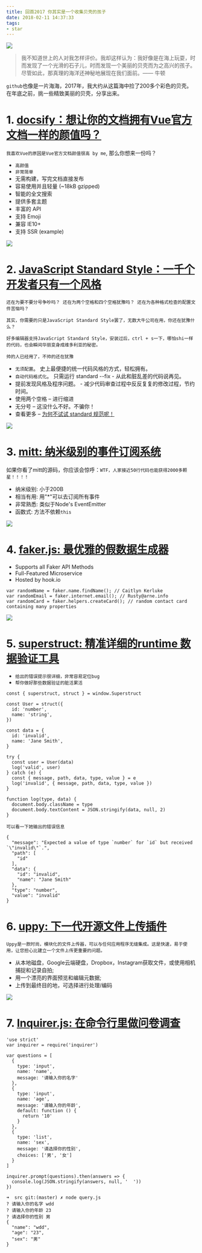 ```yaml
---
title: 回首2017 你其实是一个收集贝壳的孩子
date: 2018-02-11 14:37:33
tags:
- star
---
```


![](http://p3alsaatj.bkt.clouddn.com/20180211143825_5WhtUR_Screenshot.jpeg)

> 我不知道世上的人对我怎样评价。我却这样认为：我好像是在海上玩耍，时而发现了一个光滑的石子儿，时而发现一个美丽的贝壳而为之高兴的孩子。尽管如此，那真理的海洋还神秘地展现在我们面前。—— 牛顿

`github`也像是一片海海，2017年，我大约从这篇海中捡了200多个彩色的贝壳。在年底之前，挑一些精致美丽的贝壳，分享出来。

<!-- more -->

# 1. [docsify：想让你的文档拥有Vue官方文档一样的颜值吗？](https://github.com/QingWei-Li/docsify)

`我喜欢Vue的原因是Vue官方文档颜值很高 by me`, 那么你想来一份吗？

- `高颜值`
- `非常简单`
- 无需构建，写完文档直接发布
- 容易使用并且轻量 (~18kB gzipped)
- 智能的全文搜索
- 提供多套主题
- 丰富的 API
- 支持 Emoji
- 兼容 IE10+
- 支持 SSR (example)

![](http://p3alsaatj.bkt.clouddn.com/20180211144002_TNZrwa_Screenshot.jpeg)

# 2. [JavaScript Standard Style：一千个开发者只有一个风格](https://github.com/standard/standard)

`还在为要不要分号争吵吗？ 还在为两个空格和四个空格犹豫吗？ 还在为各种格式检查的配置文件苦恼吗？ `

`其实，你需要的只是JavaScript Standard Style罢了，无数大牛公司在用，你还在犹豫什么？`

`好多编辑器支持JavaScript Standard Style，安装过后，ctrl + s一下，哪怕shi一样的代码，也会瞬间华丽变身成维多利亚的秘密。`

`帅的人已经用了，不帅的还在犹豫`

- `无须配置`。 史上最便捷的统一代码风格的方式，轻松拥有。
- `自动代码格式化`。 只需运行 standard --fix - 从此和脏乱差的代码说再见。
- 提前发现风格及程序问题。 - 减少代码审查过程中反反复复的修改过程，节约时间。
- 使用两个空格 – 进行缩进
- 无分号 – 这没什么不好。不骗你！
- 查看更多 – [为何不试试 standard 规范呢！](https://github.com/standard/standard/blob/master/docs/RULES-zhcn.md#javascript-standard-style)

![](http://p3alsaatj.bkt.clouddn.com/20180211144016_ciMMeG_Screenshot.jpeg)

# 3. [mitt: 纳米级别的事件订阅系统](https://github.com/developit/mitt)

如果你看了mitt的源码，你应该会惊呼：`WTF，人家接近50行代码也能获得2000多颗星！！！！`

- 纳米级别: 小于200B
- 相当有用: 用"*"可以去订阅所有事件
- 非常熟悉: 类似于Node's EventEmitter
- 函数式: 方法不依赖`this`

![](http://p3alsaatj.bkt.clouddn.com/20180211144027_hANzrm_Screenshot.jpeg)

# 4. [faker.js: 最优雅的假数据生成器](https://github.com/Marak/faker.js)

- Supports all Faker API Methods
- Full-Featured Microservice
- Hosted by hook.io

```
var randomName = faker.name.findName(); // Caitlyn Kerluke
var randomEmail = faker.internet.email(); // Rusty@arne.info
var randomCard = faker.helpers.createCard(); // random contact card containing many properties
```
![](http://p3alsaatj.bkt.clouddn.com/20180211144039_JErY9F_Screenshot.jpeg)

# 5. [superstruct: 精准详细的runtime 数据验证工具](https://github.com/ianstormtaylor/superstruct)

- `给出的错误提示很详细，非常容易定位bug`
- `帮你做好那些数据验证的脏活累活`

```
const { superstruct, struct } = window.Superstruct

const User = struct({
  id: 'number',
  name: 'string',
})

const data = {
  id: 'invalid',
  name: 'Jane Smith',
}

try {
  const user = User(data)
  log('valid', user)
} catch (e) {
  const { message, path, data, type, value } = e
  log('invalid', { message, path, data, type, value })
}

function log(type, data) {
  document.body.className = type
  document.body.textContent = JSON.stringify(data, null, 2)
}
```

`可以看一下她输出的错误信息`
```
{
  "message": "Expected a value of type `number` for `id` but received `\"invalid\"`.",
  "path": [
    "id"
  ],
  "data": {
    "id": "invalid",
    "name": "Jane Smith"
  },
  "type": "number",
  "value": "invalid"
}
```

# 6. [uppy: 下一代开源文件上传插件](https://github.com/transloadit/uppy)


`Uppy是一款时尚，模块化的文件上传器，可以与任何应用程序无缝集成。这是快速，易于使用，让您担心比建立一个文件上传更重要的问题。`


- 从本地磁盘，Google云端硬盘，Dropbox，Instagram获取文件，或使用相机捕捉和记录自拍;
- 用一个漂亮的界面预览和编辑元数据;
- 上传到最终目的地，可选择进行处理/编码

![](https://raw.githubusercontent.com/transloadit/uppy/master/uppy-screenshot.jpg)

# 7. [Inquirer.js: 在命令行里做问卷调查](https://github.com/SBoudrias/Inquirer.js)

```
'use strict'
var inquirer = require('inquirer')

var questions = [
  {
    type: 'input',
    name: 'name',
    message: '请输入你的名字'
  },
  {
    type: 'input',
    name: 'age',
    message: '请输入你的年龄',
    default: function () {
      return '10'
    }
  },
  {
    type: 'list',
    name: 'sex',
    message: '请选择你的性别',
    choices: ['男', '女']
  }
]

inquirer.prompt(questions).then(answers => {
  console.log(JSON.stringify(answers, null, '  '))
})
```

```
➜  src git:(master) ✗ node query.js
? 请输入你的名字 wdd
? 请输入你的年龄 23
? 请选择你的性别 男
{
  "name": "wdd",
  "age": "23",
  "sex": "男"
}
```


